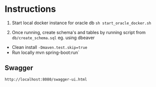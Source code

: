 # Instructions

1. Start local docker instance for oracle db `sh start_oracle_docker.sh`

2. Once running, create schema's and tables by running script from `db/create_schema.sql` eg. using dbeaver

- Clean install `-Dmaven.test.skip=true`
- Run locally mvn spring-boot:run`



## Swagger
`http://localhost:8080/swagger-ui.html`
